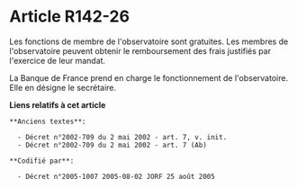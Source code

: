 # Article R142-26

Les fonctions de membre de l'observatoire sont gratuites. Les membres de l'observatoire peuvent obtenir le remboursement des
frais justifiés par l'exercice de leur mandat.

La Banque de France prend en charge le fonctionnement de l'observatoire. Elle en désigne le secrétaire.

**Liens relatifs à cet article**

	**Anciens textes**:

	  - Décret n°2002-709 du 2 mai 2002 - art. 7, v. init.
	  - Décret n°2002-709 du 2 mai 2002 - art. 7 (Ab)

	**Codifié par**:

	  - Décret n°2005-1007 2005-08-02 JORF 25 août 2005
